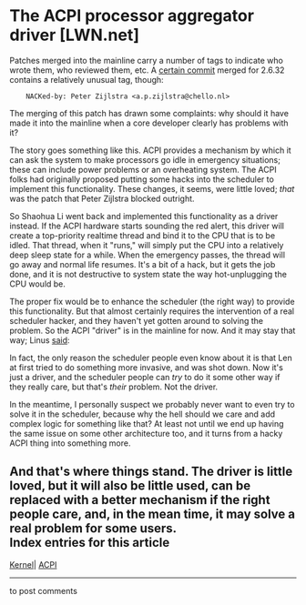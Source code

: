 # The ACPI processor aggregator driver [LWN.net]

Patches merged into the mainline carry a number of tags to indicate who wrote them, who reviewed them, etc. A [certain commit](http://git.kernel.org/?p=linux/kernel/git/torvalds/linux-2.6.git;a=commitdiff;h=8e0af5141ab950b78b3ebbfaded5439dcf8b3a8d) merged for 2.6.32 contains a relatively unusual tag, though: 
    
    
        NACKed-by: Peter Zijlstra <a.p.zijlstra@chello.nl>
    

The merging of this patch has drawn some complaints: why should it have made it into the mainline when a core developer clearly has problems with it? 

The story goes something like this. ACPI provides a mechanism by which it can ask the system to make processors go idle in emergency situations; these can include power problems or an overheating system. The ACPI folks had originally proposed putting some hacks into the scheduler to implement this functionality. These changes, it seems, were little loved; _that_ was the patch that Peter Zijlstra blocked outright. 

So Shaohua Li went back and implemented this functionality as a driver instead. If the ACPI hardware starts sounding the red alert, this driver will create a top-priority realtime thread and bind it to the CPU that is to be idled. That thread, when it "runs," will simply put the CPU into a relatively deep sleep state for a while. When the emergency passes, the thread will go away and normal life resumes. It's a bit of a hack, but it gets the job done, and it is not destructive to system state the way hot-unplugging the CPU would be. 

The proper fix would be to enhance the scheduler (the right way) to provide this functionality. But that almost certainly requires the intervention of a real scheduler hacker, and they haven't yet gotten around to solving the problem. So the ACPI "driver" is in the mainline for now. And it may stay that way; Linus [said](/Articles/355937/): 

In fact, the only reason the scheduler people even know about it is that Len at first tried to do something more invasive, and was shot down. Now it's just a driver, and the scheduler people can _try_ to do it some other way if they really care, but that's _their_ problem. Not the driver. 

In the meantime, I personally suspect we probably never want to even try to solve it in the scheduler, because why the hell should we care and add complex logic for something like that? At least not until we end up having the same issue on some other architecture too, and it turns from a hacky ACPI thing into something more. 

And that's where things stand. The driver is little loved, but it will also be little used, can be replaced with a better mechanism if the right people care, and, in the mean time, it may solve a real problem for some users.  
Index entries for this article  
---  
[Kernel](/Kernel/Index)| [ACPI](/Kernel/Index#ACPI)  
  


* * *

to post comments 
